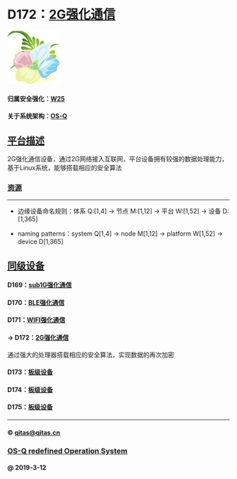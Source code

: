 ﻿# D172：[2G强化通信](https://github.com/OS-Q/D172)

[![sites](OS-Q/OS-Q.png)](http://www.OS-Q.com)

#### 归属安全强化：[W25](https://github.com/OS-Q/W25)

#### 关于系统架构：[OS-Q](https://github.com/OS-Q/OS-Q)

## [平台描述](https://github.com/OS-Q/D172/wiki) 

2G强化通信设备，通过2G网络接入互联网，平台设备拥有较强的数据处理能力，基于Linux系统，能够搭载相应的安全算法

### [资源](OS-Q/)


---

- 边缘设备命名规则：体系 Q:[1,4] -> 节点 M:[1,12] -> 平台 W:[1,52] -> 设备 D:[1,365]

- naming patterns：system Q[1,4] -> node M[1,12] -> platform W[1,52] -> device D[1,365]

## [同级设备](https://github.com/OS-Q/W25/wiki)


#### D169：[sub1G强化通信](https://github.com/OS-Q/D169)



#### D170：[BLE强化通信](https://github.com/OS-Q/D170)



#### D171：[WIFI强化通信](https://github.com/OS-Q/D171)



#### -> D172：[2G强化通信](https://github.com/OS-Q/D172)

通过强大的处理器搭载相应的安全算法，实现数据的再次加密

#### D173：[板级设备](https://github.com/OS-Q/D173)



#### D174：[板级设备](https://github.com/OS-Q/D174)



#### D175：[板级设备](https://github.com/OS-Q/D175)



---

####  © qitas@qitas.cn
###  [OS-Q redefined Operation System](http://www.OS-Q.com)
####  @ 2019-3-12

